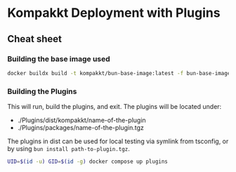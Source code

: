 # Kompakkt Deployment with Plugins

## Cheat sheet

### Building the base image used

```bash
docker buildx build -t kompakkt/bun-base-image:latest -f bun-base-image.Dockerfile .
```

### Building the Plugins

This will run, build the plugins, and exit. The plugins will be located under:
- ./Plugins/dist/kompakkt/name-of-the-plugin
- ./Plugins/packages/name-of-the-plugin.tgz

The plugins in dist can be used for local testing via symlink from tsconfig, or by using `bun install path-to-plugin.tgz`.

```bash
UID=$(id -u) GID=$(id -g) docker compose up plugins
```
